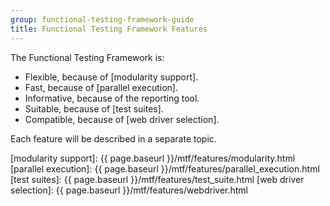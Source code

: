 ```yaml
---
group: functional-testing-framework-guide
title: Functional Testing Framework Features
---
```


The Functional Testing Framework is:

-  Flexible, because of [modularity support].
-  Fast, because of [parallel execution].
-  Informative, because of the reporting tool.
-  Suitable, because of [test suites].
-  Compatible, because of [web driver selection].

Each feature will be described in a separate topic.

<!-- LINK DEFINITIONS -->

[modularity support]: {{ page.baseurl }}/mtf/features/modularity.html
[parallel execution]: {{ page.baseurl }}/mtf/features/parallel_execution.html
[test suites]: {{ page.baseurl }}/mtf/features/test_suite.html
[web driver selection]: {{ page.baseurl }}/mtf/features/webdriver.html
